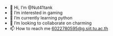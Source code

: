 - 👋 Hi, I’m @Nut41tank
- 👀 I’m interested in gaming
- 🌱 I’m currently learning python
- 💞️ I’m looking to collaborate on charming
- 📫 How to reach me 6022780595@g.siit.tu.ac.th

<!---
Nut41tank/Nut41tank is a ✨ special ✨ repository because its `README.md` (this file) appears on your GitHub profile.
You can click the Preview link to take a look at your changes.
--->
